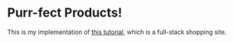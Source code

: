 # Purr-fect Products!

This is my implementation of [this tutorial](https://www.youtube.com/watch?v=Fy9SdZLBTOo), which is a full-stack shopping site.
